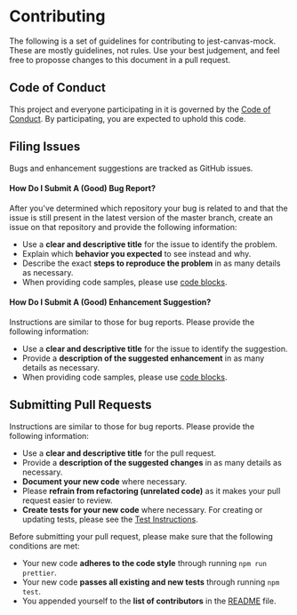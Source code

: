 # Contributing

The following is a set of guidelines for contributing to jest-canvas-mock. These are mostly guidelines, not rules. Use your best judgement, and feel free to proposse changes to this document in a pull request.

## Code of Conduct

This project and everyone participating in it is governed by the [Code of Conduct](CODE_OF_CONDUCT.md). By participating, you are expected to uphold this code.

## Filing Issues

Bugs and enhancement suggestions are tracked as GitHub issues.

#### How Do I Submit A (Good) Bug Report?

After you've determined which repository your bug is related to and that the issue is still present in the latest version of the master branch, create an issue on that repository and provide the following information:

- Use a **clear and descriptive title** for the issue to identify the problem.
- Explain which **behavior you expected** to see instead and why.
- Describe the exact **steps to reproduce the problem** in as many details as necessary.
- When providing code samples, please use [code blocks](https://help.github.com/articles/creating-and-highlighting-code-blocks/).

#### How Do I Submit A (Good) Enhancement Suggestion?

Instructions are similar to those for bug reports. Please provide the following information:

- Use a **clear and descriptive title** for the issue to identify the suggestion.
- Provide a **description of the suggested enhancement** in as many details as necessary.
- When providing code samples, please use [code blocks](https://help.github.com/articles/creating-and-highlighting-code-blocks/).

## Submitting Pull Requests

Instructions are similar to those for bug reports. Please provide the following information:

- Use a **clear and descriptive title** for the pull request.
- Provide a **description of the suggested changes** in as many details as necessary.
- **Document your new code** where necessary.
- Please **refrain from refactoring (unrelated code)** as it makes your pull request easier to review.
- **Create tests for your new code** where necessary. For creating or updating tests, please see the [Test Instructions](./__tests__).

Before submitting your pull request, please make sure that the following conditions are met:

- Your new code **adheres to the code style** through running `npm run prettier`.
- Your new code **passes all existing and new tests** through running `npm test`.
- You appended yourself to the **list of contributors** in the [README](./README.md) file.
